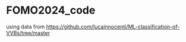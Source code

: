 # FOMO2024_code

using data from https://github.com/lucainnocenti/ML-classification-of-VVBs/tree/master
